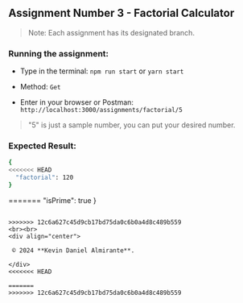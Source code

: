 ## Assignment Number 3 - Factorial Calculator
>Note: Each assignment has its designated branch.

### Running the assignment:
- Type in the terminal: `npm run start` or `yarn start`

- Method: `Get`

- Enter in your browser or Postman: `http://localhost:3000/assignments/factorial/5`

>"5" is just a sample number, you can put your desired number.

### Expected Result:

```bash
{
<<<<<<< HEAD
  "factorial": 120
}
```
=======
   "isPrime": true
}
```

>>>>>>> 12c6a627c45d9cb17bd75da0c6b0a4d8c489b559
<br><br>
<div align="center">

 © 2024 **Kevin Daniel Almirante**.

</div>
<<<<<<< HEAD

=======
>>>>>>> 12c6a627c45d9cb17bd75da0c6b0a4d8c489b559
